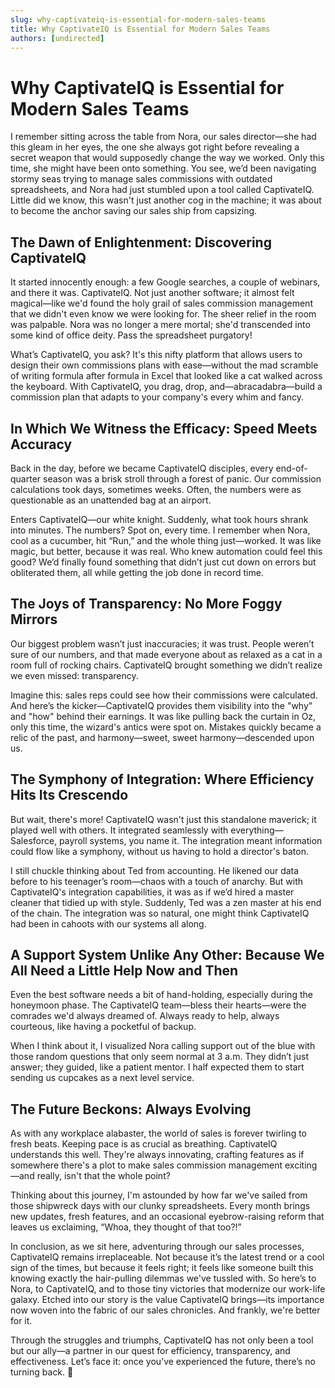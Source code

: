 ```yaml
---
slug: why-captivateiq-is-essential-for-modern-sales-teams
title: Why CaptivateIQ is Essential for Modern Sales Teams
authors: [undirected]
---
```



# Why CaptivateIQ is Essential for Modern Sales Teams

I remember sitting across the table from Nora, our sales director—she had this gleam in her eyes, the one she always got right before revealing a secret weapon that would supposedly change the way we worked. Only this time, she might have been onto something. You see, we’d been navigating stormy seas trying to manage sales commissions with outdated spreadsheets, and Nora had just stumbled upon a tool called CaptivateIQ. Little did we know, this wasn't just another cog in the machine; it was about to become the anchor saving our sales ship from capsizing. 

## The Dawn of Enlightenment: Discovering CaptivateIQ

It started innocently enough: a few Google searches, a couple of webinars, and there it was. CaptivateIQ. Not just another software; it almost felt magical—like we'd found the holy grail of sales commission management that we didn't even know we were looking for. The sheer relief in the room was palpable. Nora was no longer a mere mortal; she'd transcended into some kind of office deity. Pass the spreadsheet purgatory! 

What’s CaptivateIQ, you ask? It's this nifty platform that allows users to design their own commissions plans with ease—without the mad scramble of writing formula after formula in Excel that looked like a cat walked across the keyboard. With CaptivateIQ, you drag, drop, and—abracadabra—build a commission plan that adapts to your company's every whim and fancy.

## In Which We Witness the Efficacy: Speed Meets Accuracy

Back in the day, before we became CaptivateIQ disciples, every end-of-quarter season was a brisk stroll through a forest of panic. Our commission calculations took days, sometimes weeks. Often, the numbers were as questionable as an unattended bag at an airport. 

Enters CaptivateIQ—our white knight. Suddenly, what took hours shrank into minutes. The numbers? Spot on, every time. I remember when Nora, cool as a cucumber, hit “Run,” and the whole thing just—worked. It was like magic, but better, because it was real. Who knew automation could feel this good? We’d finally found something that didn’t just cut down on errors but obliterated them, all while getting the job done in record time.

## The Joys of Transparency: No More Foggy Mirrors

Our biggest problem wasn’t just inaccuracies; it was trust. People weren’t sure of our numbers, and that made everyone about as relaxed as a cat in a room full of rocking chairs. CaptivateIQ brought something we didn’t realize we even missed: transparency. 

Imagine this: sales reps could see how their commissions were calculated. And here’s the kicker—CaptivateIQ provides them visibility into the "why" and "how" behind their earnings. It was like pulling back the curtain in Oz, only this time, the wizard's antics were spot on. Mistakes quickly became a relic of the past, and harmony—sweet, sweet harmony—descended upon us.

## The Symphony of Integration: Where Efficiency Hits Its Crescendo

But wait, there's more! CaptivateIQ wasn't just this standalone maverick; it played well with others. It integrated seamlessly with everything—Salesforce, payroll systems, you name it. The integration meant information could flow like a symphony, without us having to hold a director's baton. 

I still chuckle thinking about Ted from accounting. He likened our data before to his teenager’s room—chaos with a touch of anarchy. But with CaptivateIQ's integration capabilities, it was as if we’d hired a master cleaner that tidied up with style. Suddenly, Ted was a zen master at his end of the chain. The integration was so natural, one might think CaptivateIQ had been in cahoots with our systems all along.

## A Support System Unlike Any Other: Because We All Need a Little Help Now and Then

Even the best software needs a bit of hand-holding, especially during the honeymoon phase. The CaptivateIQ team—bless their hearts—were the comrades we'd always dreamed of. Always ready to help, always courteous, like having a pocketful of backup. 

When I think about it, I visualized Nora calling support out of the blue with those random questions that only seem normal at 3 a.m. They didn’t just answer; they guided, like a patient mentor. I half expected them to start sending us cupcakes as a next level service.  

## The Future Beckons: Always Evolving

As with any workplace alabaster, the world of sales is forever twirling to fresh beats. Keeping pace is as crucial as breathing. CaptivateIQ understands this well. They're always innovating, crafting features as if somewhere there's a plot to make sales commission management exciting—and really, isn't that the whole point?

Thinking about this journey, I'm astounded by how far we've sailed from those shipwreck days with our clunky spreadsheets. Every month brings new updates, fresh features, and an occasional eyebrow-raising reform that leaves us exclaiming, “Whoa, they thought of that too?!” 

In conclusion, as we sit here, adventuring through our sales processes, CaptivateIQ remains irreplaceable. Not because it’s the latest trend or a cool sign of the times, but because it feels right; it feels like someone built this knowing exactly the hair-pulling dilemmas we've tussled with. So here’s to Nora, to CaptivateIQ, and to those tiny victories that modernize our work-life galaxy. Etched into our story is the value CaptivateIQ brings—its importance now woven into the fabric of our sales chronicles. And frankly, we're better for it. 

Through the struggles and triumphs, CaptivateIQ has not only been a tool but our ally—a partner in our quest for efficiency, transparency, and effectiveness. Let’s face it: once you’ve experienced the future, there’s no turning back. 🎉